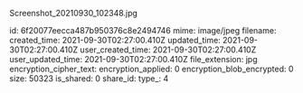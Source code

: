 Screenshot_20210930_102348.jpg

id: 6f20077eecca487b950376c8e2494746
mime: image/jpeg
filename: 
created_time: 2021-09-30T02:27:00.410Z
updated_time: 2021-09-30T02:27:00.410Z
user_created_time: 2021-09-30T02:27:00.410Z
user_updated_time: 2021-09-30T02:27:00.410Z
file_extension: jpg
encryption_cipher_text: 
encryption_applied: 0
encryption_blob_encrypted: 0
size: 50323
is_shared: 0
share_id: 
type_: 4